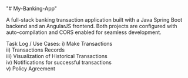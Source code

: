 "# My-Banking-App" 


A full-stack banking transaction application built with a Java Spring Boot backend and an AngularJS frontend. Both projects are configured with auto-compilation and CORS enabled for seamless development.


Task Log / Use Cases:
i) Make Transactions
<br />
ii) Transactions Records
<br />
iii) Visualization of Historical Transactions
<br />
iv) Notifications for successful transactions
<br />
v) Policy Agreement
